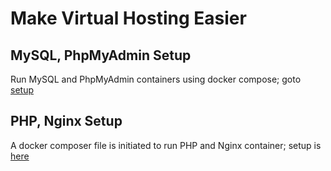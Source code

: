# Make Virtual Hosting Easier

## MySQL, PhpMyAdmin Setup
Run MySQL and PhpMyAdmin containers using docker compose; goto [setup](https://github.com/abidkhan484/php-based-webapp-with-docker/tree/main/mysql)

## PHP, Nginx Setup
A docker composer file is initiated to run PHP and Nginx container; setup is [here](https://github.com/abidkhan484/php-based-webapp-with-docker/tree/main/php-webapp)
